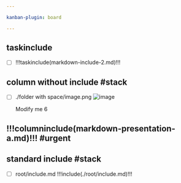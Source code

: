 ```yaml
---

kanban-plugin: board

---
```


## taskinclude
- [ ] !!!taskinclude(markdown-include-2.md)!!!

## column without include #stack
- [ ] ./folder with space/image.png
  ![image](/Users/rspoerri/_REPOSITORIES/_TINKERING_REPOs/markdown-kanban-obsidian/tests/folder%20with%20space/image-512x512.png)
  
  Modify me 6

## !!!columninclude(markdown-presentation-a.md)!!! #urgent

## standard include #stack
- [ ] root/include.md
  !!!include(./root/include.md)!!!


